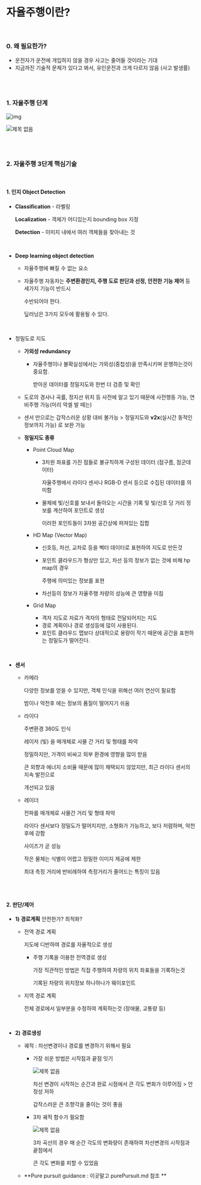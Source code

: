 # 자율주행이란?

<br>

### 0. 왜 필요한가?

- 운전자가 운전에 개입하지 않을 경우 사고는 줄어들 것이라는 기대
- 지금까진 기술적 문제가 있다고 봐서, 유인운전과 크게 다르지 않음 (사고 발생률)

<br>

<br>

### 1. 자율주행 단계

![img](https://user-images.githubusercontent.com/89068148/186194580-521f96ce-e140-4a57-8080-eeb23808e2fe.jpg)

![제목 없음](https://user-images.githubusercontent.com/89068148/186194841-6a29f045-e8d8-4e39-99a9-9f8bae392e54.png)

<br>

<br>

### 2. 자율주행 3단계 핵심기술

<br>

#### 1. 인지 Object Detection

- **Classification** - 라벨링

  **Localization** - 객체가 어디있는지 bounding box 지정 

  **Detection** - 이미지 내에서 여러 객체들을 찾아내는 것

<br>

- **Deep learning object detection**

  - 자율주행에 빠질 수 없는 요소

  - 자율주행 자동차는 **주변환경인지, 주행 도로 판단과 선정, 안전한 기능 제어** 등 세가지 기능이 반드시

    수반되어야 한다.

    딮러닝은 3가지 모두에 활용될 수 있다.

<br>

- 정밀도로 지도

  - **가외성 redundancy**

    - 자율주행이나 불확실성에서는 가외성(중첩성)을 만족시키며 운행하는것이 중요함.

      받아온 데이터를 정밀지도와 한번 더 검증 및 확인

  - 도로의 경사나 곡률, 정지선 위치 등 사전에 알고 있기 때문에 사전행동 가능, 연비주행 가능(미리 악셀 발 떼는)

  - 센서 만으로는 갑작스러운 상황 대비 불가능 > 정밀지도와 **v2x**(실시간 동적인 정보까지 가능) 로 보완 가능 

  - **정밀지도 종류**

    - Point Cloud Map

      - 3차원 좌표를 가진 점들로 불규칙하게 구성된 데이터 (점구름, 점군데이터)

        자율주행에서 라이다 센서나 RGB-D 센서 등으로 수집된 데이터를 의미함

      - 물체에 빛/신호를 보내서 돌아오는 시간을 기록 및 빛/신호 당 거리 정보를 계산하여 포인트로 생성

        이러한 포인트들이 3차원 공간상에 퍼져있는 집합

    - HD Map (Vector Map)

      - 신호등, 차선, 교차로 등을 벡터 데이터로 표현하여 지도로 만든것

      - 포인트 클라우드가 형상만 있고, 차선 등의 정보가 없는 것에 비해 hp map의 경우

        주행에 의미있는 정보를 표현

      - 차선등의 정보가 자율주행 차량의 성능에 큰 영향을 미침

    - Grid Map

      - 격자 지도로 자료가 격자의 형태로 전달되어지는 지도
      - 경로 계획이나 경로 생성등에 많이 사용된다.
      - 포인트 클라우드 맵보다 상대적으로 용량이 작기 때문에 공간을 표현하는 정밀도가 떨어진다.

<br>

- **센서**

  - 카메라

    다양한 정보를 얻을 수 있지만, 객체 인식을 위해선 여러 연산이 필요함

    밤이나 악천후 에는 정보의 품질이 떨어지기 쉬움

  - 라이다

    주변환경 360도 인식

    레이저 (빛) 을 매개체로 사물 간 거리 및 형태를 파악

    정밀하지만, 가격이 비싸고 외부 환경에 영향을 많이 받음

    큰 외향과 에너지 소비율 때문에 많이 채택되지 않았지만, 최근 라이다 센서의 지속 발전으로

    개선되고 있음

  - 레이더

    전파를 매개체로 사물간 거리 및 형태 파악

    라이다 센서보다 정밀도가 떨어지지만, 소형화가 가능하고, 보다 저렴하며, 악천후에 강함

    사이즈가 곧 성능

    작은 물체는 식별이 어렵고 정밀한 이미지 제공에 제한

    최대 측정 거리에 반비례하여 측정거리가 줄어드는 특징이 있음

<br>

<br>

#### 2. 판단/제어

- **1) 경로계획** 안전한가? 최적화?

  - 전역 경로 계획

    지도에 디반하여 경로를 자율적으로 생성

    - 주행 기록을 이용한 전역경로 생성

      가장 직관적인 방법은 직접 주행하여 차량의 위치 좌표들을 기록하는것

      기록된 차량의 위치정보 하나하나가 웨이포인트

  - 지역 경로 계획

    전체 경로에서 일부분을 수정하여 계획하는것 (장애물, 교통량 등)

<br>

- **2) 경로생성**

  - 궤적 : 차선변경이나 경로를 변경하기 위해서 필요

    - 가장 쉬운 방법은 시작점과 끝점 잇기

      ![제목 없음](https://user-images.githubusercontent.com/89068148/186332786-1750c33b-e87e-4710-bace-192a60921247.png)

      차선 변경이 시작하는 순간과 완료 시점에서 큰 각도 변화가 이루어짐 > 안정성 저하

      갑작스러운 큰 조향각을 줄이는 것이 좋음

    - 3차 궤적 함수가 필요함

      ![제목 없음](https://user-images.githubusercontent.com/89068148/186335742-cd01cea3-98d1-4f88-b196-da061c76501d.png)

      3차 곡선의 경우 매 순간 각도의 변화량이 존재하여 차선변경의 시작점과 끝점에서

      큰 각도 변화를 피할 수 있었음

  - **Pure pursuit guidance : 이곳말고 purePursuit.md 참조 **

    

#### 
